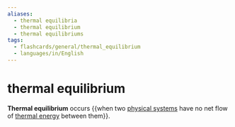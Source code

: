 ```yaml
---
aliases:
  - thermal equilibria
  - thermal equilibrium
  - thermal equilibriums
tags:
  - flashcards/general/thermal_equilibrium
  - languages/in/English
---
```


# thermal equilibrium

__Thermal equilibrium__ occurs {{when two [physical systems](physical%20system.md) have no net flow of [thermal energy](thermal%20energy.md) between them}}. <!--SR:!2023-12-22,4,270-->
